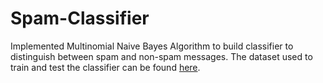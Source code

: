# Spam-Classifier
Implemented Multinomial Naive Bayes Algorithm to build classifier to distinguish between spam and non-spam messages. The dataset used to train and test the classifier can be found [here]().
